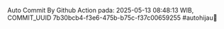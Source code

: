 Auto Commit By Github Action pada: 2025-05-13 08:48:13 WIB, COMMIT_UUID 7b30bcb4-f3e6-475b-b75c-f37c00659255 #autohijau🗿
